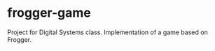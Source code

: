 frogger-game
============

Project for Digital Systems class. Implementation of a game based on Frogger.
